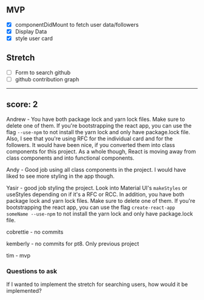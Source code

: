 ## MVP
- [x] componentDidMount to fetch user data/followers
- [x] Display Data
- [x] style user card

## Stretch
- [ ] Form to search github
- [ ] github contribution graph

------------
score: 2
------------

Andrew - You have both package lock and yarn lock files.  Make sure to delete one of them.  If you're bootstrapping the react app, you can use the flag `--use-npm` to not install the yarn lock and only have package.lock file.  Also, I see that you're using RFC for the individual card and for the followers.  It would have been nice, if you converted them into class components for this project.  As a whole though, React is moving away from class components and into functional components.

Andy - Good job using all class components in the project.  I would have liked to see more styling in the app though.

Yasir - good job styling the project.  Look into Material UI's `makeStyles` or useStyles depending on if it's a RFC or RCC.  In addition, you have both package lock and yarn lock files.  Make sure to delete one of them.  If you're bootstrapping the react app, you can use the flag `create-react-app someName --use-npm` to not install the yarn lock and only have package.lock file.

cobrettie - no commits

kemberly - no commits for pt8.  Only previous project

tim - mvp

### Questions to ask
If I wanted to implement the stretch for searching users, how would it be implemented?